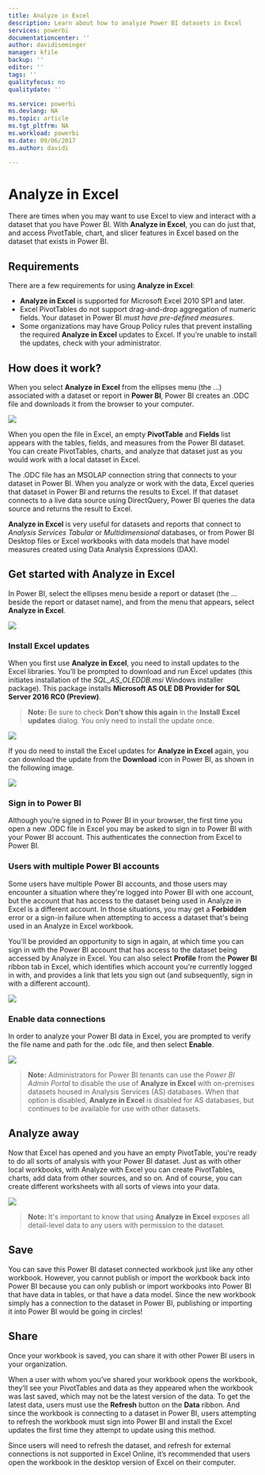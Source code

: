 ```yaml
---
title: Analyze in Excel
description: Learn about how to analyze Power BI datasets in Excel
services: powerbi
documentationcenter: ''
author: davidiseminger
manager: kfile
backup: ''
editor: ''
tags: ''
qualityfocus: no
qualitydate: ''

ms.service: powerbi
ms.devlang: NA
ms.topic: article
ms.tgt_pltfrm: NA
ms.workload: powerbi
ms.date: 09/06/2017
ms.author: davidi

---
```

# Analyze in Excel
There are times when you may want to use Excel to view and interact with a dataset that you have Power BI. With **Analyze in Excel**, you can do just that, and access PivotTable, chart, and slicer features in Excel based on the dataset that exists in Power BI.

## Requirements
There are a few requirements for using **Analyze in Excel**:

* **Analyze in Excel** is supported for Microsoft Excel 2010 SP1 and later.
* Excel PivotTables do not support drag-and-drop aggregation of numeric fields. Your dataset in Power BI *must have pre-defined measures*.
* Some organizations may have Group Policy rules that prevent installing the required **Analyze in Excel** updates to Excel. If you’re unable to install the updates, check with your administrator.

## How does it work?
When you select **Analyze in Excel** from the ellipses menu (the ...) associated with a dataset or report in **Power BI**, Power BI creates an .ODC file and downloads it from the browser to your computer.

![](media/service-analyze-in-excel/power-bi-analyze-in-excel.png)

When you open the file in Excel, an empty **PivotTable** and **Fields** list appears with the tables, fields, and measures from the Power BI dataset. You can create PivotTables, charts, and analyze that dataset just as you would work with a local dataset in Excel.

The .ODC file has an MSOLAP connection string that connects to your dataset in Power BI. When you analyze or work with the data, Excel queries that dataset in Power BI and returns the results to Excel. If that dataset connects to a live data source using DirectQuery, Power BI queries the data source and returns the result to Excel.

**Analyze in Excel** is very useful for datasets and reports that connect to *Analysis Services Tabular* or *Multidimensional* databases, or from Power BI Desktop files or Excel workbooks with data models that have model measures created using Data Analysis Expressions (DAX).

## Get started with Analyze in Excel
In Power BI, select the ellipses menu beside a report or dataset (the ... beside the report or dataset name), and from the menu that appears, select **Analyze in Excel**.

![](media/service-analyze-in-excel/power-bi-analyze-menu.png)

### Install Excel updates
When you first use **Analyze in Excel**, you need to install updates to the Excel libraries. You’ll be prompted to download and run Excel updates (this initiates installation of the *SQL_AS_OLEDDB.msi* Windows installer package). This package installs **Microsoft AS OLE DB Provider for SQL Server 2016 RC0 (Preview)**.

> **Note:** Be sure to check **Don’t show this again** in the **Install Excel updates** dialog. You only need to install the update once.
> 
> 

![](media/service-analyze-in-excel/pbi_anlz_excel_dontshow.png)

If you do need to install the Excel updates for **Analyze in Excel** again, you can download the update from the **Download** icon in Power BI, as shown in the following image.

![](media/service-analyze-in-excel/pbi_anlz_excel_download_again.png)

### Sign in to Power BI
Although you’re signed in to Power BI in your browser, the first time you open a new .ODC file in Excel you may be asked to sign in to Power BI with your Power BI account. This authenticates the connection from Excel to Power BI.

### Users with multiple Power BI accounts
Some users have multiple Power BI accounts, and those users may encounter a situation where they're logged into Power BI with one account, but the account that has access to the dataset being used in Analyze in Excel is a different account. In those situations, you may get a **Forbidden** error or a sign-in failure when attempting to access a dataset that's being used in an Analyze in Excel workbook.

You'll be provided an opportunity to sign in again, at which time you can sign in with the Power BI account that has access to the dataset being accessed by Analyze in Excel. You can also select **Profile** from the **Power BI** ribbon tab in Excel, which identifies which account you're currently logged in with, and provides a link that lets you sign out (and subsequently, sign in with a different account).

![](media/service-analyze-in-excel/pbi_anlz_excel_profile.png)

### Enable data connections
In order to analyze your Power BI data in Excel, you are prompted to verify the file name and path for the .odc file, and then select **Enable**.

![](media/service-analyze-in-excel/pbi_anlz_excel_enable.png)

> **Note:** Administrators for Power BI tenants can use the *Power BI Admin Portal* to disable the use of **Analyze in Excel** with on-premises datasets housed in Analysis Services (AS) databases. When that option is disabled, **Analyze in Excel** is disabled for AS databases, but continues to be available for use with other datasets.
> 
> 

## Analyze away
Now that Excel has opened and you have an empty PivotTable, you're ready to do all sorts of analysis with your Power BI dataset. Just as with other local workbooks, with Analyze with Excel you can create PivotTables, charts, add data from other sources, and so on. And of course, you can create different worksheets with all sorts of views into your data.

![](media/service-analyze-in-excel/pbi_anlz_excel_chart.png)

> **Note:** It's important to know that using **Analyze in Excel** exposes all detail-level data to any users with permission to the dataset.
> 
> 

## Save
You can save this Power BI dataset connected workbook just like any other workbook. However, you cannot publish or import the workbook back into Power BI because you can only publish or import workbooks into Power BI that have data in tables, or that have a data model. Since the new workbook simply has a connection to the dataset in Power BI, publishing or importing it into Power BI would be going in circles!

## Share
Once your workbook is saved, you can share it with other Power BI users in your organization.

When a user with whom you’ve shared your workbook opens the workbook, they’ll see your PivotTables and data as they appeared when the workbook was last saved, which may not be the latest version of the data. To get the latest data, users must use the **Refresh** button on the **Data** ribbon. And since the workbook is connecting to a dataset in Power BI, users attempting to refresh the workbook must sign into Power BI and install the Excel updates the first time they attempt to update using this method.

Since users will need to refresh the dataset, and refresh for external connections is not supported in Excel Online, it’s recommended that users open the workbook in the desktop version of Excel on their computer.

